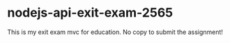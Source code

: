 # nodejs-api-exit-exam-2565
This is my exit exam mvc for education. No copy to submit the assignment!
